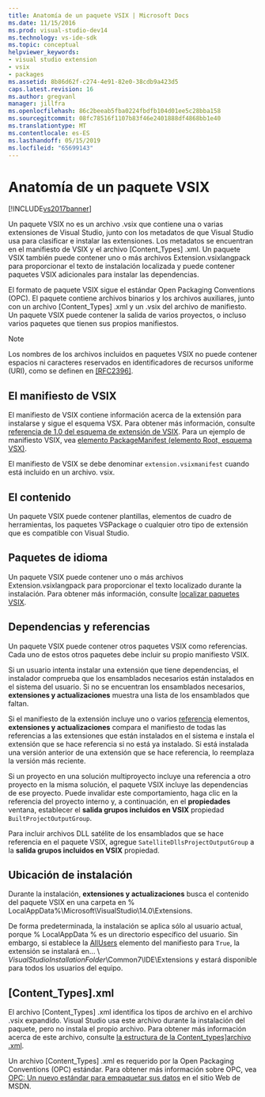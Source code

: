 ```yaml
---
title: Anatomía de un paquete VSIX | Microsoft Docs
ms.date: 11/15/2016
ms.prod: visual-studio-dev14
ms.technology: vs-ide-sdk
ms.topic: conceptual
helpviewer_keywords:
- visual studio extension
- vsix
- packages
ms.assetid: 8b86d62f-c274-4e91-82e0-38cdb9a423d5
caps.latest.revision: 16
ms.author: gregvanl
manager: jillfra
ms.openlocfilehash: 86c2beeab5fba0224fbdfb104d01ee5c28bba158
ms.sourcegitcommit: 08fc78516f1107b83f46e2401888df4868bb1e40
ms.translationtype: MT
ms.contentlocale: es-ES
ms.lasthandoff: 05/15/2019
ms.locfileid: "65699143"
---
```

# <a name="anatomy-of-a-vsix-package"></a>Anatomía de un paquete VSIX
[!INCLUDE[vs2017banner](../includes/vs2017banner.md)]

Un paquete VSIX no es un archivo .vsix que contiene una o varias extensiones de Visual Studio, junto con los metadatos de que Visual Studio usa para clasificar e instalar las extensiones. Los metadatos se encuentran en el manifiesto de VSIX y el archivo [Content_Types] .xml. Un paquete VSIX también puede contener uno o más archivos Extension.vsixlangpack para proporcionar el texto de instalación localizada y puede contener paquetes VSIX adicionales para instalar las dependencias.  
  
 El formato de paquete VSIX sigue el estándar Open Packaging Conventions (OPC). El paquete contiene archivos binarios y los archivos auxiliares, junto con un archivo [Content_Types] .xml y un .vsix del archivo de manifiesto. Un paquete VSIX puede contener la salida de varios proyectos, o incluso varios paquetes que tienen sus propios manifiestos.  
  
> [!NOTE]
> Los nombres de los archivos incluidos en paquetes VSIX no puede contener espacios ni caracteres reservados en identificadores de recursos uniforme (URI), como se definen en [ \[RFC2396\]](http://go.microsoft.com/fwlink/?LinkId=90339).  
  
## <a name="the-vsix-manifest"></a>El manifiesto de VSIX  
 El manifiesto de VSIX contiene información acerca de la extensión para instalarse y sigue el esquema VSX. Para obtener más información, consulte [referencia de 1.0 del esquema de extensión de VSIX](https://msdn.microsoft.com/76e410ec-b1fb-4652-ac98-4a4c52e09a2b). Para un ejemplo de manifiesto VSIX, vea [elemento PackageManifest (elemento Root, esquema VSX)](https://msdn.microsoft.com/f8ae42ba-775a-4d2b-976a-f556e147f187).  
  
 El manifiesto de VSIX se debe denominar `extension.vsixmanifest` cuando está incluido en un archivo. vsix.  
  
## <a name="the-content"></a>El contenido  
 Un paquete VSIX puede contener plantillas, elementos de cuadro de herramientas, los paquetes VSPackage o cualquier otro tipo de extensión que es compatible con Visual Studio.  
  
## <a name="language-packs"></a>Paquetes de idioma  
 Un paquete VSIX puede contener uno o más archivos Extension.vsixlangpack para proporcionar el texto localizado durante la instalación. Para obtener más información, consulte [localizar paquetes VSIX](../extensibility/localizing-vsix-packages.md).  
  
## <a name="dependencies-and-references"></a>Dependencias y referencias  
 Un paquete VSIX puede contener otros paquetes VSIX como referencias. Cada uno de estos otros paquetes debe incluir su propio manifiesto VSIX.  
  
 Si un usuario intenta instalar una extensión que tiene dependencias, el instalador comprueba que los ensamblados necesarios están instalados en el sistema del usuario. Si no se encuentran los ensamblados necesarios, **extensiones y actualizaciones** muestra una lista de los ensamblados que faltan.  
  
 Si el manifiesto de la extensión incluye uno o varios [referencia](https://msdn.microsoft.com/32c52934-e81e-4b53-8cb6-4df45ef7bfa8) elementos, **extensiones y actualizaciones** compara el manifiesto de todas las referencias a las extensiones que están instalados en el sistema e instala el extensión que se hace referencia si no está ya instalado. Si está instalada una versión anterior de una extensión que se hace referencia, lo reemplaza la versión más reciente.  
  
 Si un proyecto en una solución multiproyecto incluye una referencia a otro proyecto en la misma solución, el paquete VSIX incluye las dependencias de ese proyecto. Puede invalidar este comportamiento, haga clic en la referencia del proyecto interno y, a continuación, en el **propiedades** ventana, establecer el **salida grupos incluidos en VSIX** propiedad `BuiltProjectOutputGroup`.  
  
 Para incluir archivos DLL satélite de los ensamblados que se hace referencia en el paquete VSIX, agregue `SatelliteDllsProjectOutputGroup` a la **salida grupos incluidos en VSIX** propiedad.  
  
## <a name="installation-location"></a>Ubicación de instalación  
 Durante la instalación, **extensiones y actualizaciones** busca el contenido del paquete VSIX en una carpeta en % LocalAppData%\Microsoft\VisualStudio\14.0\Extensions.  
  
 De forma predeterminada, la instalación se aplica sólo al usuario actual, porque % LocalAppData % es un directorio específico del usuario. Sin embargo, si establece la [AllUsers](https://msdn.microsoft.com/ac817f50-3276-4ddb-b467-8bbb1432455b) elemento del manifiesto para `True`, la extensión se instalará en... \\ *VisualStudioInstallationFolder*\Common7\IDE\Extensions y estará disponible para todos los usuarios del equipo.  
  
## <a name="contenttypesxml"></a>[Content_Types].xml  
 El archivo [Content_Types] .xml identifica los tipos de archivo en el archivo .vsix expandido. Visual Studio usa este archivo durante la instalación del paquete, pero no instala el propio archivo. Para obtener más información acerca de este archivo, consulte [la estructura de la Content_types\]archivo .xml](../extensibility/the-structure-of-the-content-types-dot-xml-file.md).  
  
 Un archivo [Content_Types] .xml es requerido por la Open Packaging Conventions (OPC) estándar. Para obtener más información sobre OPC, vea [OPC: Un nuevo estándar para empaquetar sus datos](http://go.microsoft.com/fwlink/?LinkID=148207) en el sitio Web de MSDN.
